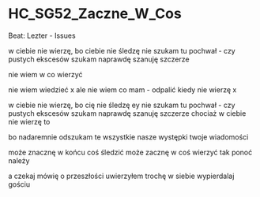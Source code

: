 # HC_SG52_Zaczne_W_Cos

Beat: Lezter - Issues

w ciebie nie wierzę, bo ciebie nie śledzę
nie szukam tu pochwał - czy pustych ekscesów
szukam naprawdę szanuję szczerze 


nie wiem w co wierzyć

nie wiem wiedzieć
x
ale nie wiem co mam - odpalić
kiedy nie wierzę
x

w ciebie nie wierzę, bo cię nie śledzę ey
nie szukam tu pochwał - czy pustych ekscesów
szukam naprawdę szanuję szczerze
chociaż w ciebie nie wierzę to

bo nadaremnie odszukam 
te wszystkie nasze występki
twoje wiadomości

może znacznę w końcu coś śledzić
może zacznę w coś wierzyć
tak ponoć należy

a czekaj mówię o przeszłości
uwierzyłem trochę w siebie
wypierdalaj gościu
